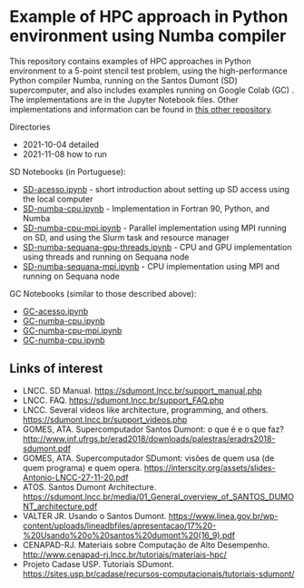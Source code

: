 # Example of HPC approach in Python environment using Numba compiler

This repository contains examples of HPC approaches in Python environment to a 5-point stencil test problem, using the high-performance Python compiler Numba, running on the Santos Dumont (SD) supercomputer, and also includes examples running on Google Colab (GC) . The implementations are in the Jupyter Notebook files. Other implementations and information can be found in [this other repository](https://github.com/efurlanm/bs21).


Directories

* 2021-10-04 detailed
* 2021-11-08 how to run


SD Notebooks (in Portuguese):

* [SD-acesso.ipynb](http://github.com/efurlanm/tama21/blob/main/SD-acesso.ipynb) - short introduction about setting up SD access using the local computer
* [SD-numba-cpu.ipynb](http://github.com/efurlanm/tama21/blob/main/SD-numba-cpu.ipynb) - Implementation in Fortran 90, Python, and Numba
* [SD-numba-cpu-mpi.ipynb](http://github.com/efurlanm/tama21/blob/main/SD-numba-cpu-mpi.ipynb) - Parallel implementation using MPI running on SD, and using the Slurm task and resource manager
* [SD-numba-sequana-gpu-threads.ipynb](http://github.com/efurlanm/tama21/blob/main/SD-numba-sequana-gpu-threads.ipynb) - CPU and GPU implementation using threads and running on Sequana node
* [SD-numba-sequana-mpi.ipynb](http://github.com/efurlanm/tama21/blob/main/SD-numba-sequana-mpi.ipynb) - CPU implementation using MPI and running on Sequana node

GC Notebooks (similar to those described above):

* [GC-acesso.ipynb](http://github.com/efurlanm/tama21/blob/main/GC-acesso.ipynb)
* [GC-numba-cpu.ipynb](http://github.com/efurlanm/tama21/blob/main/GC-numba-cpu.ipynb)
* [GC-numba-cpu-mpi.ipynb](http://github.com/efurlanm/tama21/blob/main/GC-numba-cpu-mpi.ipynb)
* [GC-numba-cpu.ipynb](http://github.com/efurlanm/tama21/blob/main/GC-numba-cpu.ipynb)



## Links of interest

* LNCC. SD Manual. https://sdumont.lncc.br/support_manual.php
* LNCC. FAQ. https://sdumont.lncc.br/support_FAQ.php
* LNCC. Several videos like architecture, programming, and others. https://sdumont.lncc.br/support_videos.php
* GOMES, ATA. Supercomputador Santos Dumont: o que é e o que faz? http://www.inf.ufrgs.br/erad2018/downloads/palestras/eradrs2018-sdumont.pdf
* GOMES, ATA. Supercomputador SDumont: visões de quem usa (de quem programa) e quem opera. https://interscity.org/assets/slides-Antonio-LNCC-27-11-20.pdf
* ATOS. Santos Dumont Architecture. https://sdumont.lncc.br/media/01_General_overview_of_SANTOS_DUMONT_architecture.pdf
* VALTER JR. Usando o Santos Dumont. https://www.linea.gov.br/wp-content/uploads/lineadbfiles/apresentacao/17%20-%20Usando%20o%20santos%20dumont%20(16_9).pdf
* CENAPAD-RJ. Materiais sobre Computação de Alto Desempenho. http://www.cenapad-rj.lncc.br/tutoriais/materiais-hpc/
* Projeto Cadase USP. Tutoriais SDumont. https://sites.usp.br/cadase/recursos-computacionais/tutoriais-sdumont/
